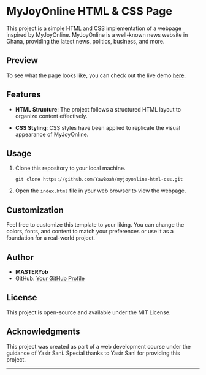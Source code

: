 # MyJoyOnline HTML & CSS Page

This project is a simple HTML and CSS implementation of a webpage inspired by MyJoyOnline. MyJoyOnline is a well-known news website in Ghana, providing the latest news, politics, business, and more.

## Preview

To see what the page looks like, you can check out the live demo [here](#).

## Features

- **HTML Structure**: The project follows a structured HTML layout to organize content effectively.

- **CSS Styling**: CSS styles have been applied to replicate the visual appearance of MyJoyOnline.

## Usage

1. Clone this repository to your local machine.

   ```
   git clone https://github.com/YawBoah/myjoyonline-html-css.git
   ```

2. Open the `index.html` file in your web browser to view the webpage.

## Customization

Feel free to customize this template to your liking. You can change the colors, fonts, and content to match your preferences or use it as a foundation for a real-world project.

## Author

- **MASTERYob**
- GitHub: [Your GitHub Profile](https://github.com/YawBoah)

## License

This project is open-source and available under the MIT License.

## Acknowledgments

This project was created as part of a web development course under the guidance of Yasir Sani. Special thanks to Yasir Sani for providing this project.

---


